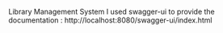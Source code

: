Library Management System
I used swagger-ui to provide the documentation :
http://localhost:8080/swagger-ui/index.html
